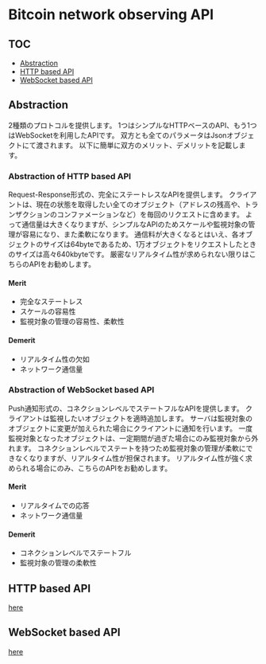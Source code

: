 Bitcoin network observing API
===

## TOC

- [Abstraction](#Abstraction)
- [HTTP based API](#HTTP_based_API)
- [WebSocket based API](#WebSocket_based_API)

## Abstraction
2種類のプロトコルを提供します。
1つはシンプルなHTTPベースのAPI、もう1つはWebSocketを利用したAPIです。
双方とも全てのパラメータはJsonオブジェクトにて渡されます。
以下に簡単に双方のメリット、デメリットを記載します。

### Abstraction of HTTP based API

Request-Response形式の、完全にステートレスなAPIを提供します。
クライアントは、現在の状態を取得したい全てのオブジェクト（アドレスの残高や、トランザクションのコンファメーションなど）を毎回のリクエストに含めます。
よって通信量は大きくなりますが、シンプルなAPIのためスケールや監視対象の管理が容易になり、また柔軟になります。
通信料が大きくなるとはいえ、各オブジェクトのサイズは64byteであるため、1万オブジェクトをリクエストしたときのサイズは高々640kbyteです。
厳密なリアルタイム性が求められない限りはこちらのAPIをお勧めします。

#### Merit

- 完全なステートレス
- スケールの容易性
- 監視対象の管理の容易性、柔軟性

#### Demerit

- リアルタイム性の欠如
- ネットワーク通信量

### Abstraction of WebSocket based API

Push通知形式の、コネクションレベルでステートフルなAPIを提供します。
クライアントは監視したいオブジェクトを適時追加します。
サーバは監視対象のオブジェクトに変更が加えられた場合にクライアントに通知を行います。
一度監視対象となったオブジェクトは、一定期間が過ぎた場合にのみ監視対象から外れます。
コネクションレベルでステートを持つため監視対象の管理が柔軟にできなくなりますが、リアルタイム性が担保されます。
リアルタイム性が強く求められる場合にのみ、こちらのAPIをお勧めします。

#### Merit

- リアルタイムでの応答
- ネットワーク通信量

#### Demerit

- コネクションレベルでステートフル
- 監視対象の管理の柔軟性

## HTTP based API

[here](./HTTP_based_API.md)

## WebSocket based API

[here](./WebSocket_based_API.md)
